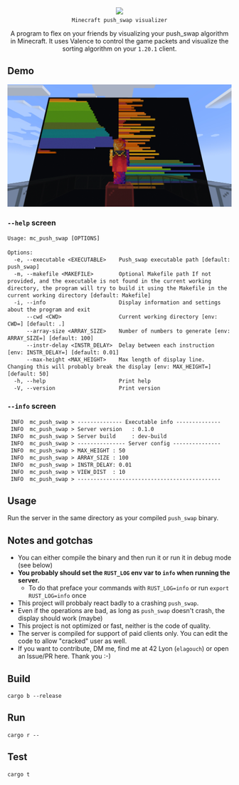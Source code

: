 <div align="center">
  <img src="https://github.com/ayogun/42-project-badges/raw/main/badges/push_swapm.png" />
  <br />
  <code>Minecraft push_swap visualizer</code>
  <p>A program to flex on your friends by visualizing your push_swap algorithm in Minecraft. It uses <a src="https://valence.rs/">Valence</a> to control the game packets and visualize the sorting algorithm on your <code>1.20.1</code> client.</p>
</div>

## Demo

![In-game screenshot](/.github/assets/screenshot_1.webp)

### `--help` screen

```
Usage: mc_push_swap [OPTIONS]

Options:
  -e, --executable <EXECUTABLE>    Push_swap executable path [default: push_swap]
  -m, --makefile <MAKEFILE>        Optional Makefile path If not provided, and the executable is not found in the current working directory, the program will try to build it using the Makefile in the current working directory [default: Makefile]
  -i, --info                       Display information and settings about the program and exit
      --cwd <CWD>                  Current working directory [env: CWD=] [default: .]
      --array-size <ARRAY_SIZE>    Number of numbers to generate [env: ARRAY_SIZE=] [default: 100]
      --instr-delay <INSTR_DELAY>  Delay between each instruction [env: INSTR_DELAY=] [default: 0.01]
      --max-height <MAX_HEIGHT>    Max length of display line. Changing this will probably break the display [env: MAX_HEIGHT=] [default: 50]
  -h, --help                       Print help
  -V, --version                    Print version
```

### `--info` screen

```
 INFO  mc_push_swap > -------------- Executable info --------------
 INFO  mc_push_swap > Server version   : 0.1.0
 INFO  mc_push_swap > Server build     : dev-build
 INFO  mc_push_swap > --------------- Server config ---------------
 INFO  mc_push_swap > MAX_HEIGHT : 50
 INFO  mc_push_swap > ARRAY_SIZE : 100
 INFO  mc_push_swap > INSTR_DELAY: 0.01
 INFO  mc_push_swap > VIEW_DIST  : 10
 INFO  mc_push_swap > ---------------------------------------------
```

## Usage

Run the server in the same directory as your compiled `push_swap` binary.

## Notes and gotchas

- You can either compile the binary and then run it or run it in debug mode (see below)
- **You probably should set the `RUST_LOG` env var to `info` when running the server.**
  - To do that preface your commands with `RUST_LOG=info` or run `export RUST_LOG=info` once
- This project will probbaly react badly to a crashing `push_swap`.
- Even if the operations are bad, as long as `push_swap` doesn't crash, the display should work (maybe)
- This project is not optimized or fast, neither is the code of quality.
- The server is compiled for support of paid clients only. You can edit the code to allow "cracked" user as well.
- If you want to contribute, DM me, find me at 42 Lyon (`elagouch`) or open an Issue/PR here. Thank you :-)

## Build

```shell
cargo b --release
```

## Run

```shell
cargo r --
```

## Test

```shell
cargo t
```
